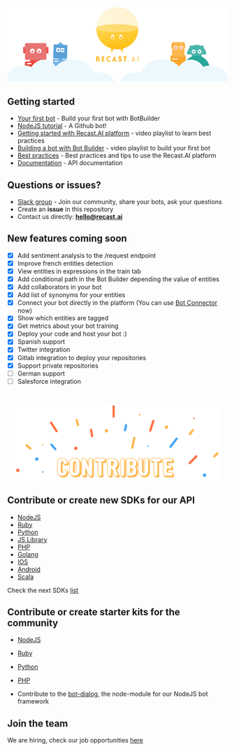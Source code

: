 <p align="center">
  <img src="assets/logo-bots.png" />
</p>


## Getting started
* [Your first bot](https://blog.recast.ai/build-your-first-bot-with-recast-ai/) - Build your first bot with BotBuilder
* [NodeJS tutorial](https://blog.recast.ai/tutorial-node-js-chatbot-recast-ai-github/) - A Github bot! 
* [Getting started with Recast.AI platform](https://youtu.be/Lg5rRLlYbK8?list=PLPQwLOaGjgF9hliUgznzcvmzZXUUV4W-g) - video playlist to learn best practices
* [Building a bot with Bot Builder](https://www.youtube.com/playlist?list=PLPQwLOaGjgF_2GMXhPNkxCZgYcquhMPa4) - video playlist to build your first bot
* [Best practices](https://blog.recast.ai/tips-start-platform/) - Best practices and tips to use the Recast.AI platform 
* [Documentation](https://man.recast.ai/) - API documentation

## Questions or issues?
* [Slack group](https://slack.recast.ai/) - Join our community, share your bots, ask your questions
* Create an **issue** in this repository
* Contact us directly: **hello@recast.ai**

## New features coming soon
- [x] Add sentiment analysis to the /request endpoint
- [x] Improve french entities detection
- [x] View entities in expressions in the train tab
- [x] Add conditional path in the Bot Builder depending the value of entities
- [x] Add collaborators in your bot
- [x] Add list of synonyms for your entities
- [x] Connect your bot directly in the platform (You can use [Bot Connector](https://botconnector.recast.ai) now)
- [x] Show which entities are tagged
- [x] Get metrics about your bot training
- [x] Deploy your code and host your bot :)
- [x] Spanish support
- [x] Twitter integration
- [x] Gitlab integration to deploy your repositories
- [x] Support private repositories
- [ ] German support
- [ ] Salesforce integration

<br/>
<p align="center">
  <img src="assets/contribute.png" />
</p>

## Contribute or create new SDKs for our API
* [NodeJS](https://github.com/RecastAI/SDK-NodeJS)
* [Ruby](https://github.com/RecastAI/SDK-ruby)
* [Python](https://github.com/RecastAI/SDK-python)
* [JS Library](https://github.com/RecastAI/Library-JavaScript)
* [PHP](https://github.com/RecastAI/SDK-PHP)
* [Golang](https://github.com/RecastAI/SDK-Golang)
* [IOS](https://github.com/RecastAI/SDK-iOS)
* [Android](https://github.com/RecastAI/SDK-Android)
* [Scala](https://github.com/RecastAI/SDK-Scala)

Check the next SDKs [list](https://github.com/RecastAI/Recast.AI/labels/help%20wanted)

## Contribute or create starter kits for the community
* [NodeJS](https://github.com/RecastAI/starter-NodeJS)
* [Ruby](https://github.com/RecastAI/starter-ruby)
* [Python](https://github.com/RecastAI/starter-python)
* [PHP](https://github.com/RecastAI/starter-PHP)

* Contribute to the [bot-dialog](https://github.com/RecastAI/botlerplate), the node-module for our NodeJS bot framework

## Join the team
We are hiring, check our job opportunities [here](https://recast.ai/jobs)
